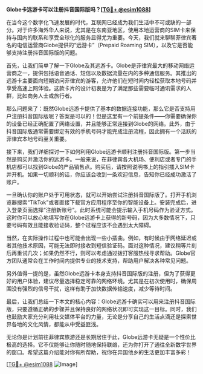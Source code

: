 **Globe卡远游卡可以注册抖音国际版吗？[[TG💪+ @esim1088](https://t.me/s/esim1088)]**

在当今这个数字化飞速发展的时代，互联网已经成为我们生活中不可或缺的一部分。对于许多海外华人来说，尤其是在东南亚地区，使用本地运营商的SIM卡来保持与国内的联系和享受全球化的服务显得尤为重要。今天，我们就来聊聊菲律宾著名的电信运营商Globe提供的“远游卡”（Prepaid Roaming SIM），以及它是否能够支持注册抖音国际版的问题。

首先，让我们简单了解一下Globe及其远游卡。Globe是菲律宾最大的移动网络运营商之一，提供包括语音通话、短信以及数据流量在内的多种通信服务。其推出的远游卡主要面向短期访问菲律宾的游客，允许他们在短时间内轻松获取本地号码并享受高速上网体验。这款卡片的设计初衷是为了满足那些需要临时通讯需求的人群，比如商务人士或旅行者。

那么问题来了：既然Globe远游卡提供了基本的数据连接功能，那么它是否支持用户注册抖音国际版呢？答案是可以的！但是这里有一个前提条件——你需要确保你的设备已经正确配置了网络设置，并且能够正常连接到Globe的网络。此外，由于抖音国际版通常需要绑定有效的手机号码才能完成注册流程，因此拥有一个活跃的菲律宾本地号码至关重要。

接下来，我们详细探讨一下如何利用Globe远游卡顺利注册抖音国际版。第一步当然是购买并激活你的远游卡。一般来说，在菲律宾各大机场、便利店或者专门的手机店都可以找到Globe的产品销售点。购买后，请按照说明书上的指引插入SIM卡并开机。如果一切顺利的话，你应该会收到一条欢迎信息，告知你已经成功激活了账户。

一旦确认你的账户处于可用状态，就可以开始尝试注册抖音国际版了。打开手机浏览器搜索“TikTok”或者直接下载官方应用程序至你的智能设备上。安装完成后，进入登录页面选择“注册新账号”。此时系统可能会提示输入手机号码作为验证方式。这时你可以放心地填写你在Globe远游卡上获得的新号码，因为大多数情况下，只要号码有效且能接收验证码，整个过程应该不会遇到太大障碍。

当然，在实际操作过程中也可能会出现一些小插曲。例如，有时候由于网络延迟或者其他技术原因，可能无法即时接收到短信验证码。面对这种情况，建议稍等片刻后再重试几次；如果仍然不行，则可以考虑通过拨打客服热线寻求帮助。Globe官方团队通常会在工作时间内提供专业的技术支持，帮助用户解决各种常见问题。

另外值得一提的是，虽然Globe远游卡本身支持抖音国际版的注册，但为了获得更好的用户体验，建议尽量选择稳定可靠的网络环境。尤其是在初次使用时，确保周围没有强烈的信号干扰，这样有助于加快数据传输速度，减少等待时间。

最后，让我们总结一下本文的核心内容：Globe远游卡确实可以用来注册抖音国际版，只要遵循正确的步骤并且保持良好的网络状况即可实现这一目标。同时，我们也鼓励大家充分利用社交媒体平台的力量，无论是分享自己的生活点滴还是探索世界各地的文化风情，都能从中受益匪浅。

无论你是计划前往菲律宾旅游还是长期居住于此，Globe远游卡无疑是一个性价比极高的选择。它不仅能够让你随时随地保持联络，还为你打开了通往全新数字世界的窗口。希望这篇介绍能对你有所帮助，祝你在异国他乡的生活更加丰富多彩！

[[TG💪+ @esim1088](https://t.me/s/esim1088) ![Image](https://i.postimg.cc/4NQfJmqS/Snipaste-2025-05-13-00-14-12.png)]